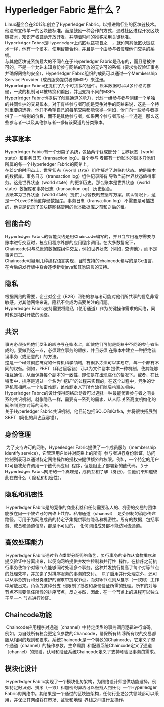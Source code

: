 # Hyperledger Fabric 是什么？
  Linux基金会在2015年创立了Hyperledger Fabric，以推进跨行业的区块链技术。他没有宣传单一的区块链标准，而是鼓励一种合作的方式，通过社区进程开发区块链技术，知识产权鼓励开放开发，并随着时间的推移采用关键标准。<br/>
  Hyperledger Fabric是Hyperledger上的区块链项目之一，就如同其他区块链技术一样，他有一个账本，使用智能合约，并且是一个由参与者管理他们交易的系统。<br/>
  与其他区块链系统最大的不同点在于Hyperledger Fabric是私有的，而且是被许可的，不是一个允许未知身份参与网络的开放的无许可的系统（要求协议验证事务并确保网络的安全），Hyperledger Fabric组织的成员可以通过一个Membership Service Provider（成员服务提供者即MSP）来注册。<br/>
  Hyperledger Fabric还提供了几个可插拔的组件。账本数据可以以多种格式存储，一致的机制可以被转换和输出，并且支持不同的MSPs<br/>
  Hyperledger Fabric也提供了创建通道的能力，允许一组参与者与创建一个单独的共同维护的交易账本。对于有些参与者可能是竞争对手的网络来说，这是一个特别重要的选择，他们不希望自己的每笔交易都能获得--例如，他们向一些参与者提供了一个特别的价格，而不是其他参与者。如果两个参与者形成一个通道，那么这些参与者--以及其他参与者--都有该渠道的分类账本。<br/> 
## 共享账本
  Hyperledger Fabirc有一个分类子系统，包括两个组成部分：世界状态（world state）和事务日志（transaction log）。每个参与
  者都有一份账本的副本刀他们所属的每一个Hyperledger Fabric的网络上。<br/>
  在给定的时间点上，世界状态（world state）组件描述了总账的状态。他是账本的数据库。事务日志（transaction log）组件记录所有
  导致当前世界状态值得事务。这是世界状态（world state）的更新历史。那么账本是世界状态（world state）数据库和事务日志（transaction log）
  历史组合。<br/>
  该账本为世界状态（world state）提供了可替换的数据库方案。默认情况下，这是一个LeveDB简直存储数据库。事务日志（transaction log）
  不需要是可插拔的，他只是记录了区块链网络使用的账本数据库之前和之后的值。
## 智能合约
  Hyperledger Fabric的智能契约是用Chaincode编写的，并且当应用程序需要与账本进行交互时，被应用程序外部的应用程序调用。在大多数情况下，
  Chaincode只与总账的数据库组件交互，例如世界状态（例如，查询他），而不是事务日志。<br/>
  Chaincode可疑用几种编程语言实现，目前支持的chaincode编写的是Go语言，在今后的发行版中将会逐步新增java和其他语言的支持。<br/>
## 隐私
  根据网络的需要，企业对企业（B2B）网络的参与者可能对他们所共享的信息非常敏感。对其他网络来说，隐私不会成为首要关注的问题。<br/>
  Hyperledger Fabric支持需要将隐私（使用通道）作为关键操作需求的网络，同时也是相对开放的网络。<br/>
## 共识
  事务必须按照他们发生的顺序写在账本上，即使他们可能是网络中不同的参与者生成的。要做到这一点，必须建立事务的顺序，并且必须
  在账本中建立一种拒绝错误事务（或恶意的）的方法。<br/>
  这是一个经过彻底研究的计算机科学领域，有很多方法可以实现它，每一个都有不同的权衡。例如，PBFT（拜占庭容错）可以为文件副本
  提供一种机制，使其能够相互通信，从而保持每个副本的一致性，即使是在出现腐化的情况下。或者，在比特币中，排序是通过一个名为“
  挖矿”的过程来实现的，在这个过程中，竞争的计算机竞相解决一个加密难题，该难题定义了所有流程随后构建的顺序。<br/>
  Hyperledger Fabric的设计使得网络启动者可以选择一种最能代表参与者之间关系的共识机制，就像隐私一样，需要有一系列的需求，从人际
  关系高度机构化的网络到更加对等的网络。<br/>
  关于Hyperledger Fabric共识机制，他目前包括SOLO和Kafka，并将很快拓展到SBFT（简化的拜占庭容错）。<br/>
## 身份管理
  为了支持许可的网络，Hyperledger Fabric提供了一个成员服务（membership identify service），它管理用户id并对网络上的所有
  参与者进行身份验证。访问控制列表可以通过特定网络操作的授权来提供额外的权限。例如，一个特定的用户ID可疑被允许调用一个链代码应用
  程序，但是阻止了部署新的链代码。关于Hyperledger Fabric网络的一个真理是，成员互相了解（身份），但他们不知道彼此在做什么（
  隐私和机密性）。<br/>
## 隐私和机密性
  Hyperledger Fabric是的竞争的商业利益和任何需要私人的、机密的交易的团体能够在同一个被许可的网络上共存。私有通道（channel）
  是受限制的消息传递路径，可用于为网络成员的特定子集提供事务隐私和机密性。所有的数据，包括事务、成员和通道信息，都是不可见的，
  任何网络成员都不能访问该通道。
## 高效处理能力
  Hyperledger Fabric通过节点类型分配网络角色。执行事务的操作从食物排序和提交验证中分离出来，以便向网络提供并发性控制和并行性
  操作。在排序之前执行事务使每个对等节点能够同时处理多个事务。这种并发执行提高了每个对等节点的处理效率，并加速了对排序服务的事务的交付。
  除了启用并行处理之外，还可以从事务执行和分类维护的需求中提取节点，而对等节点则从排序（一致的）工作中解放出来。角色的这种分支
  也限制了授权和身份验证所需的处理。所有的对等节点不需要信任所有的排序节点，反之亦然，因此，在一个节点上的进程可以独立于另一个
  节点进行验证。<br/>
## Chaincode功能
  Chaincode应用程序对通道（channel）中特定类型的事务调用逻辑进行编码。例如，为自残所有权变更定义参数的Chaincode，确保所有转
  移所有权的交易都服从相同的规则和要求。系统Chaincode是一个特殊的Chaincode，它定义了整个通道（channel）的操作参数。生命周期
  和配置系统Chaincode定义了通道（channel）的规则，认可和验证系统Chaincode定义了支持和验证事务的需求。<br/>
## 模块化设计
  Hyperledger Fabric实现了一个模块化的架构，为网络设计师提供功能选择。例如特定的识别、排序（一致）和加密的算法可以被插入到任何
  一个Hyperledger Fabric的网络中。其结果是一个通过的区块链架构，任何行业或公共领域都可以采用，并保证其网络将在市场、监管和地理
  界线之间进行互操作。<br/>  
